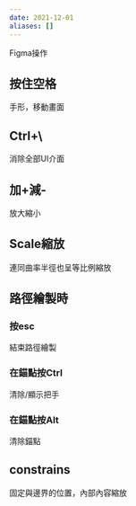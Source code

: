 ```yaml
---
date: 2021-12-01
aliases: []
---
```

Figma操作
## 按住空格
手形，移動畫面
## Ctrl+\
消除全部UI介面
## 加+減-
放大縮小
## Scale縮放
連同曲率半徑也呈等比例縮放
## 路徑繪製時
### 按esc
結束路徑繪製
### 在錨點按Ctrl
清除/顯示把手
### 在錨點按Alt
清除錨點
## constrains
固定與邊界的位置，內部內容縮放
